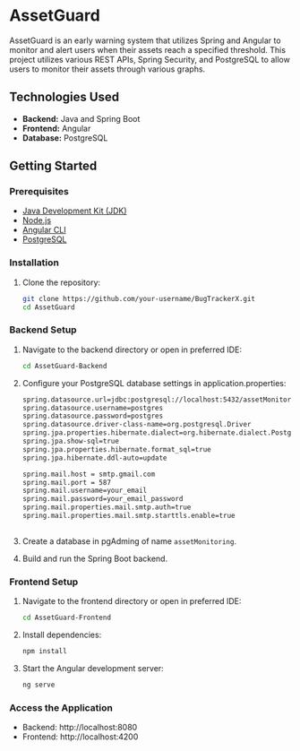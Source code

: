 # AssetGuard
AssetGuard is an early warning system that utilizes Spring and Angular to monitor and alert users when their assets reach a specified threshold. This project utilizes various REST APIs, Spring Security, and PostgreSQL to allow users to monitor their assets through various graphs.

## Technologies Used

- **Backend:** Java and Spring Boot
- **Frontend:** Angular
- **Database:** PostgreSQL

## Getting Started

### Prerequisites

- [Java Development Kit (JDK)](https://www.oracle.com/java/technologies/javase-downloads.html)
- [Node.js](https://nodejs.org/)
- [Angular CLI](https://cli.angular.io/)
- [PostgreSQL](https://www.postgresql.org/)

### Installation

1. Clone the repository:

   ```bash
   git clone https://github.com/your-username/BugTrackerX.git
   cd AssetGuard


### Backend Setup

1. Navigate to the backend directory or open in preferred IDE:

   ```bash
   cd AssetGuard-Backend

2. Configure your PostgreSQL database settings in application.properties:

    ```bash
    spring.datasource.url=jdbc:postgresql://localhost:5432/assetMonitoring
    spring.datasource.username=postgres
    spring.datasource.password=postgres
    spring.datasource.driver-class-name=org.postgresql.Driver
    spring.jpa.properties.hibernate.dialect=org.hibernate.dialect.PostgreSQLDialect
    spring.jpa.show-sql=true
    spring.jpa.properties.hibernate.format_sql=true
    spring.jpa.hibernate.ddl-auto=update

    spring.mail.host = smtp.gmail.com
    spring.mail.port = 587
    spring.mail.username=your_email
    spring.mail.password=your_email_password
    spring.mail.properties.mail.smtp.auth=true
    spring.mail.properties.mail.smtp.starttls.enable=true
  

3. Create a database in pgAdming of name `assetMonitoring`.
4. Build and run the Spring Boot backend.


### Frontend Setup

1. Navigate to the frontend directory or open in preferred IDE:
   
   ```bash
   cd AssetGuard-Frontend
   
2. Install dependencies:

   ```bash
   npm install

3. Start the Angular development server:

   ```bash
   ng serve


### Access the Application
* Backend: http://localhost:8080
* Frontend: http://localhost:4200
